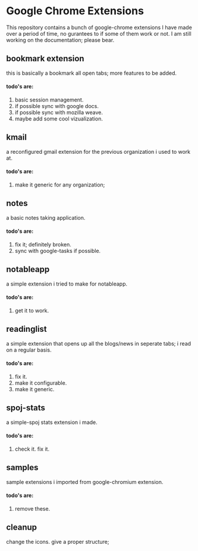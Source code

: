 Google Chrome Extensions
========================

This repository contains a bunch of google-chrome extensions I have made over a period of time, no gurantees to if some of them work or not. I am still working on the documentation; please bear.

bookmark extension
------------------
this is basically a bookmark all open tabs; more features to be added.
#### todo's are: #####
1. basic session management.
2. if possible sync with google docs.
3. if possible sync with mozilla weave.
4. maybe add some cool vizualization.

kmail
-----
a reconfigured gmail extension for the previous organization i used to work at.
#### todo's are: #####
1. make it generic for any organization;

notes
-----
a basic notes taking application.
#### todo's are: #####
1. fix it; definitely broken.
2. sync with google-tasks if possible.

notableapp
----------
a simple extension i tried to make for notableapp.
#### todo's are: #####
1. get it to work.

readinglist
-----------
a simple extension that opens up all the blogs/news in seperate tabs; i read on a regular basis.
#### todo's are: #####
1. fix it.
2. make it configurable.
3. make it generic.

spoj-stats
----------
a simple-spoj stats extension i made.
#### todo's are: #####
1. check it. fix it.

samples
-------
sample extensions i imported from google-chromium extension.
#### todo's are: #####
1. remove these.

cleanup
-------
change the icons.
give a proper structure;
